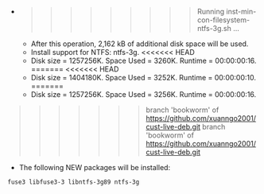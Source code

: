 * >>>>>>>>> Running inst-min-con-filesystem-ntfs-3g.sh ...
  * After this operation, 2,162 kB of additional disk space will be used.
  * Install support for NTFS: ntfs-3g.
<<<<<<< HEAD
  * Disk size = 1257256K. Space Used = 3260K. Runtime = 00:00:00:16.
=======
<<<<<<< HEAD
  * Disk size = 1404180K. Space Used = 3252K. Runtime = 00:00:00:10.
=======
  * Disk size = 1257256K. Space Used = 3256K. Runtime = 00:00:00:16.
>>>>>>> branch 'bookworm' of https://github.com/xuanngo2001/cust-live-deb.git
>>>>>>> branch 'bookworm' of https://github.com/xuanngo2001/cust-live-deb.git
  * The following NEW packages will be installed:
  ```bash
fuse3 libfuse3-3 libntfs-3g89 ntfs-3g
  ```
